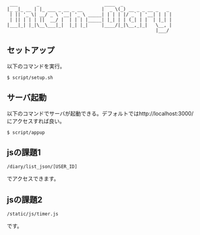 ```
 ___       _                        ____  _                  
|_ _|_ __ | |_ ___ _ __ _ __       |  _ \(_) __ _ _ __ _   _ 
 | || '_ \| __/ _ \ '__| '_ \ _____| | | | |/ _` | '__| | | |
 | || | | | ||  __/ |  | | | |_____| |_| | | (_| | |  | |_| |
|___|_| |_|\__\___|_|  |_| |_|     |____/|_|\__,_|_|   \__, |
                                                       |___/ 
```

## セットアップ
以下のコマンドを実行。
```
$ script/setup.sh
```

## サーバ起動
以下のコマンドでサーバが起動できる。デフォルトではhttp://localhost:3000/ にアクセスすれば良い。
```
$ script/appup
```

## jsの課題1
```
/diary/list_json/[USER_ID]
```
でアクセスできます。

## jsの課題2
```
/static/js/timer.js
```
です。


